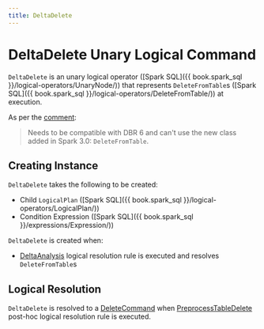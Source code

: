 ```yaml
---
title: DeltaDelete
---
```


# DeltaDelete Unary Logical Command

`DeltaDelete` is an unary logical operator ([Spark SQL]({{ book.spark_sql }}/logical-operators/UnaryNode/)) that represents `DeleteFromTable`s ([Spark SQL]({{ book.spark_sql }}/logical-operators/DeleteFromTable/)) at execution.

As per the [comment](https://github.com/delta-io/delta/blob/50f80f1a813309db5f2275748ab7756c65278d48/src/main/scala/org/apache/spark/sql/catalyst/plans/logical/DeltaDelete.scala#L21-L22):

> Needs to be compatible with DBR 6 and can't use the new class added in Spark 3.0: `DeleteFromTable`.

## Creating Instance

`DeltaDelete` takes the following to be created:

* <span id="child"> Child `LogicalPlan` ([Spark SQL]({{ book.spark_sql }}/logical-operators/LogicalPlan/))
* <span id="condition"> Condition Expression ([Spark SQL]({{ book.spark_sql }}/expressions/Expression/))

`DeltaDelete` is created when:

* [DeltaAnalysis](../../DeltaAnalysis.md) logical resolution rule is executed and resolves `DeleteFromTable`s

## Logical Resolution

`DeltaDelete` is resolved to a [DeleteCommand](DeleteCommand.md) when [PreprocessTableDelete](../../PreprocessTableDelete.md) post-hoc logical resolution rule is executed.
